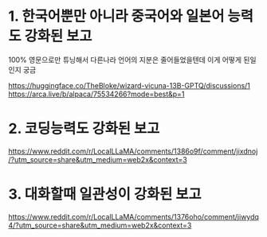 
# 1. 한국어뿐만 아니라 중국어와 일본어 능력도 강화된 보고
100% 영문으로만 튜닝해서 다른나라 언어의 지분은 줄어들었을텐데 이게 어떻게 된일인지 궁금

https://huggingface.co/TheBloke/wizard-vicuna-13B-GPTQ/discussions/1
https://arca.live/b/alpaca/75534266?mode=best&p=1

# 2. 코딩능력도 강화된 보고
https://www.reddit.com/r/LocalLLaMA/comments/1386o9f/comment/jixdnoj/?utm_source=share&utm_medium=web2x&context=3


# 3. 대화할때 일관성이 강화된 보고
https://www.reddit.com/r/LocalLLaMA/comments/1376oho/comment/jiwydq4/?utm_source=share&utm_medium=web2x&context=3



